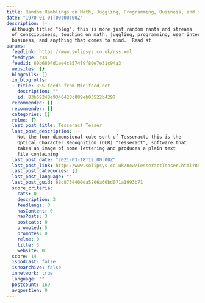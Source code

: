 ```yaml
---
title: Random Ramblings on Math, Juggling, Programming, Business, and stuff ...
date: "1970-01-01T00:00:00Z"
description: |-
  Although titled "blog", this is more just random rants and streams
  of consciousness, touching on math, juggling, programming, user interaction,
  business, and anything that comes to mind.  Read at
params:
  feedlink: https://www.solipsys.co.uk/rss.xml
  feedtype: rss
  feedid: 60b6804d1ee4c8574f9f80e7e31c94a3
  websites: {}
  blogrolls: []
  in_blogrolls:
  - title: RSS feeds from Minifeed.net
    description: ""
    id: 83b59248e9346428c889eb03522b4297
  recommended: []
  recommender: []
  categories: []
  relme: {}
  last_post_title: Tesseract Teaser
  last_post_description: |-
    Not the four-dimensional cube sort of Tesseract, this is the
    Optical Character Recognition (OCR) "Tesseract", software that
    takes an image of some lettering and produces a plain text
    file containing
  last_post_date: "2021-03-18T12:00:00Z"
  last_post_link: http://www.solipsys.co.uk/new/TesseractTeaser.html?RSS
  last_post_categories: []
  last_post_language: ""
  last_post_guid: 68c8734400ea5206a60bd071a1993b71
  score_criteria:
    cats: 0
    description: 3
    feedlangs: 0
    hasContent: 0
    hasPosts: 3
    postcats: 0
    promoted: 5
    promotes: 0
    relme: 0
    title: 3
    website: 0
  score: 14
  ispodcast: false
  isnoarchive: false
  innetwork: true
  language: ""
  postcount: 169
  avgpostlen: 0
---
```

